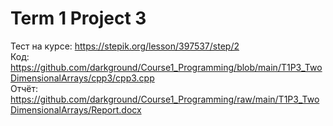 # Term 1 Project 3
Тест на курсе: https://stepik.org/lesson/397537/step/2  
Код: https://github.com/darkground/Course1_Programming/blob/main/T1P3_TwoDimensionalArrays/cpp3/cpp3.cpp   
Отчёт: https://github.com/darkground/Course1_Programming/raw/main/T1P3_TwoDimensionalArrays/Report.docx